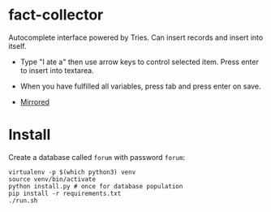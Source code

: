 # fact-collector

Autocomplete interface powered by Tries. Can insert records and insert into itself.

* Type "I ate a"  then use arrow keys to control selected item. Press enter to insert into textarea.
* When you have fulfilled all variables, press tab and press enter on save.

* [Mirrored](https://jsfiddle.net/8nat61g5/13/)

# Install

Create a database called `forum` with password `forum`:

```
virtualenv -p $(which python3) venv
source venv/bin/activate
python install.py # once for database population
pip install -r requirements.txt
./run.sh
```
